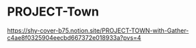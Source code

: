 # PROJECT-Town
https://shy-cover-b75.notion.site/PROJECT-TOWN-with-Gather-c4ae8f0325904eecbd667372e018933a?pvs=4
